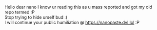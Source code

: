 Hello dear nano I know ur reading this as u mass reported and got my old repo termed :P <br>
Stop trying to hide urself bud :)<br>
I will continue your public humiliation @ https://nanopaste.dvl.lol :P